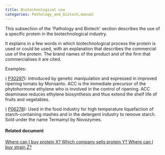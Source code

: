 ```yaml
---
title: Biotechnological use
categories: Pathology_and_biotech,manual
---
```


This subsection of the 'Pathology and Biotech' section describes the use of a specific protein in the biotechnological industry.

It explains in a few words in which biotechnological process the protein is used or could be used, with an explanation that describes the commercial use of the protein. The brand names of the product and of the firm that commercialises it are cited.

Examples:

( [P30297](http://www.uniprot.org/uniprot/P30297#pathology%5Fand%5Fbiotech)): Introduced by genetic manipulation and expressed in improved ripening tomato by Monsanto. ACC is the immediate precursor of the phytohormone ethylene who is involved in the control of ripening. ACC deaminase reduces ethylene biosynthesis and thus extend the shelf life of fruits and vegetables.

( [P06278](http://www.uniprot.org/uniprot/P06278#pathology%5Fand%5Fbiotech)): Used in the food industry for high temperature liquefaction of starch-containing mashes and in the detergent industry to remove starch. Sold under the name Termamyl by Novozymes.

#### Related document

[Where can I buy protein X? Which company sells protein Y? Where can I buy strain Z?](http://www.uniprot.org/help/where%5Fto%5Fbuy)